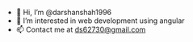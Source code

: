- 👋 Hi, I’m @darshanshah1996
- 👀 I’m interested in web development using angular
- 📫 Contact me at ds62730@gmail.com

<!---
darshanshah1996/darshanshah1996 is a ✨ special ✨ repository because its `README.md` (this file) appears on your GitHub profile.
You can click the Preview link to take a look at your changes.
--->
